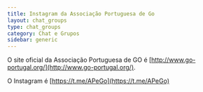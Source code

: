 ```yaml
---
title: Instagram da Associação Portuguesa de Go 
layout: chat_groups
type: chat_groups
category: Chat e Grupos
sidebar: generic
---
```


O site oficial da Associação Portuguesa de GO é [http://www.go-portugal.org/](http://www.go-portugal.org/).

<!--more-->

O Instagram é [https://t.me/APeGo](https://t.me/APeGo)